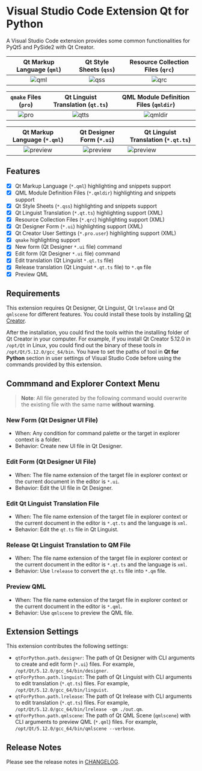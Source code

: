 # Visual Studio Code Extension Qt for Python

A Visual Studio Code extension provides some common functionalities for PyQt5 and PySide2 with Qt Creator.

|        Qt Markup Language (`qml`)       |         Qt Style Sheets (`qss`)         |    Resource Collection Files (`qrc`)    |
|:---------------------------------------:|:---------------------------------------:|:---------------------------------------:|
| ![qml](https://i.imgur.com/YDWuDDJ.png) | ![qss](https://i.imgur.com/N1w3vs9.png) | ![qrc](https://i.imgur.com/6qW1YTI.png) |

|          `qmake` Files (`pro`)          |     Qt Linguist Translation (`qt.ts`)    |   QML Module Definition Files (`qmldir`)   |
|:---------------------------------------:|:----------------------------------------:|:------------------------------------------:|
| ![pro](https://i.imgur.com/kI3m5c4.png) | ![qtts](https://i.imgur.com/TnizAQd.png) | ![qmldir](https://i.imgur.com/F6NH69h.png) |

|         Qt Markup Language (`*.qml`)        |          Qt Designer Form (`*.ui`)          | Qt Linguist Translation (`*.qt.ts`)         |
|:-------------------------------------------:|:-------------------------------------------:|---------------------------------------------|
| ![preview](https://i.imgur.com/fSwBIjL.png) | ![preview](https://i.imgur.com/1MMSV2b.png) | ![preview](https://i.imgur.com/Wjf2PkO.png) |

## Features

* [x] Qt Markup Language (`*.qml`) highlighting and snippets support
* [x] QML Module Definition Files (`*.qmldir`) highlighting and snippets support
* [x] Qt Style Sheets (`*.qss`) highlighting and snippets support
* [x] Qt Linguist Translation (`*.qt.ts`) highlighting support (XML)
* [x] Resource Collection Files (`*.qrc`) highlighting support (XML)
* [x] Qt Designer Form (`*.ui`) highlighting support (XML)
* [x] Qt Creator User Settings (`*.pro.user`) highlighting support (XML)
* [x] `qmake` highlighting support
* [x] New form (Qt Designer `*.ui` file) command
* [x] Edit form (Qt Designer `*.ui` file) command
* [x] Edit translation (Qt Linguist `*.qt.ts` file)
* [x] Release translation (Qt Linguist `*.qt.ts` file) to `*.qm` file
* [x] Preview QML

## Requirements

This extension requires Qt Designer, Qt Linguist, Qt `lrelease` and Qt `qmlscene` for different features. You could install these tools by installing [Qt Creator](https://www.qt.io/download).

After the installation, you could find the tools within the installing folder of Qt Creator in your computer. For example, if you install Qt Creator 5.12.0 in `/opt/Qt` in Linux, you could find out the binary of these tools in `/opt/Qt/5.12.0/gcc_64/bin`. You have to set the paths of tool in **Qt for Python** section in user settings of Visual Studio Code before using the commands provided by this extension.

## Commmand and Explorer Context Menu

> **Note**: All file generated by the following command would overwrite the existing file with the same name **without warning**.

### New Form (Qt Designer UI File)

* When: Any condition for command palette or the target in explorer context is a folder.
* Behavior: Create new UI file in Qt Designer.

### Edit Form (Qt Designer UI File)

* When: The file name extension of the target file in explorer context or the current document in the editor is `*.ui`.
* Behavior: Edit the UI file in Qt Designer.

### Edit Qt Linguist Translation File

* When: The file name extension of the target file in explorer context or the current document in the editor is `*.qt.ts` and the language is `xml`.
* Behavior: Edit the `qt.ts` file in Qt Linguist.

### Release Qt Linguist Translation to QM File

* When: The file name extension of the target file in explorer context or the current document in the editor is `*.qt.ts` and the language is `xml`.
* Behavior: Use `lrelease` to convert the `qt.ts` file into `*.qm` file.

### Preview QML

* When: The file name extension of the target file in explorer context or the current document in the editor is `*.qml`.
* Behavior: Use `qmlscene` to preview the QML file.

## Extension Settings

This extension contributes the following settings:

* `qtForPython.path.designer`: The path of Qt Designer with CLI arguments to create and edit form (`*.ui`) files. For example, `/opt/Qt/5.12.0/gcc_64/bin/designer`.
* `qtForPython.path.linguist`: The path of Qt Linguist with CLI arguments to edit translation (`*.qt.ts`) files. For example, `/opt/Qt/5.12.0/gcc_64/bin/linguist`.
* `qtForPython.path.lrelease`: The path of Qt lrelease with CLI arguments to edit translation (`*.qt.ts`) files. For example, `/opt/Qt/5.12.0/gcc_64/bin/lrelease -qm ./out.qm`.
* `qtForPython.path.qmlscene`: The path of Qt QML Scene (`qmlscene`) with CLI arguments to preview QML (`*.qml`) files. For example, `/opt/Qt/5.12.0/gcc_64/bin/qmlscene --verbose`.

## Release Notes

Please see the release notes in [CHANGELOG](CHANGELOG.md).
